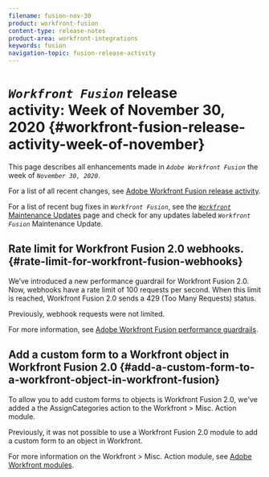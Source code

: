 ```yaml
---
filename: fusion-nov-30
product: workfront-fusion
content-type: release-notes
product-area: workfront-integrations
keywords: fusion
navigation-topic: fusion-release-activity
---
```




# *`Workfront Fusion`* release activity:&nbsp;Week of November 30, 2020 {#workfront-fusion-release-activity-week-of-november}

This page describes all enhancements made in *`Adobe Workfront Fusion`* the week of *`November 30, 2020`*.


For a list of all recent changes, see [Adobe Workfront Fusion release activity](fusion-release-activity.md).


For a list of recent bug fixes in *`Workfront Fusion`*, see the [ *`Workfront`* Maintenance Updates](https://one.workfront.com/s/article/Workfront-Maintenance-Updates-1882317350) page and check for any updates labeled *`Workfront Fusion`* Maintenance Update.


## Rate limit for Workfront Fusion 2.0 webhooks. {#rate-limit-for-workfront-fusion-webhooks}

We’ve introduced a new performance guardrail for Workfront Fusion 2.0. Now, webhooks have a rate limit of 100 requests per second. When this limit is reached, Workfront Fusion 2.0 sends a 429 (Too Many Requests) status.


Previously, webhook requests were not limited.


For more information, see [Adobe Workfront Fusion performance guardrails](fusion-performance-guardrails.md).


## Add a custom form to a Workfront object in Workfront Fusion 2.0 {#add-a-custom-form-to-a-workfront-object-in-workfront-fusion}

To allow you to add custom forms to objects is Workfront Fusion 2.0, we've added a the AssignCategories action to the Workfront > Misc. Action module.


Previously, it was not possible to use a Workfront Fusion 2.0 module to add a custom form to an object in Workfront.


For more information on the Workfront > Misc. Action module, see [Adobe Workfront modules](workfront-modules.md).
